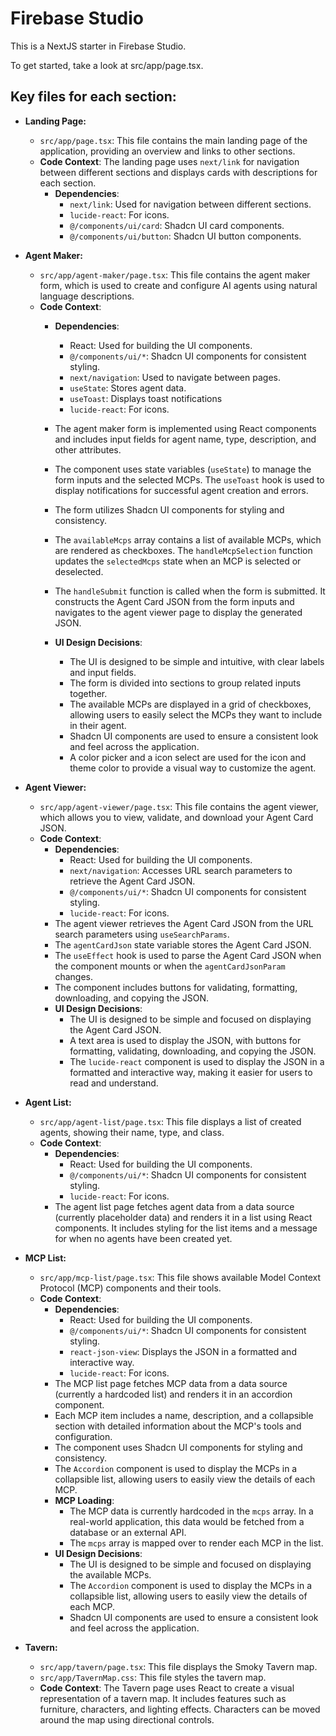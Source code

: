# Firebase Studio

This is a NextJS starter in Firebase Studio.

To get started, take a look at src/app/page.tsx.

## Key files for each section:

- **Landing Page:**
  - `src/app/page.tsx`: This file contains the main landing page of the application, providing an overview and links to other sections.
  - **Code Context**: The landing page uses `next/link` for navigation between different sections and displays cards with descriptions for each section.
    - **Dependencies**:
        - `next/link`: Used for navigation between different sections.
        - `lucide-react`: For icons.
        - `@/components/ui/card`: Shadcn UI card components.
        - `@/components/ui/button`: Shadcn UI button components.

- **Agent Maker:**
  - `src/app/agent-maker/page.tsx`: This file contains the agent maker form, which is used to create and configure AI agents using natural language descriptions.
  - **Code Context**:
    - **Dependencies**:
      - React: Used for building the UI components.
      - `@/components/ui/*`: Shadcn UI components for consistent styling.
      - `next/navigation`: Used to navigate between pages.
      - `useState`: Stores agent data.
      - `useToast`: Displays toast notifications
      - `lucide-react`: For icons.

    - The agent maker form is implemented using React components and includes input fields for agent name, type, description, and other attributes.
    - The component uses state variables (`useState`) to manage the form inputs and the selected MCPs. The `useToast` hook is used to display notifications for successful agent creation and errors.
    - The form utilizes Shadcn UI components for styling and consistency.
    - The `availableMcps` array contains a list of available MCPs, which are rendered as checkboxes. The `handleMcpSelection` function updates the `selectedMcps` state when an MCP is selected or deselected.
    - The `handleSubmit` function is called when the form is submitted. It constructs the Agent Card JSON from the form inputs and navigates to the agent viewer page to display the generated JSON.
    - **UI Design Decisions**:
      - The UI is designed to be simple and intuitive, with clear labels and input fields.
      - The form is divided into sections to group related inputs together.
      - The available MCPs are displayed in a grid of checkboxes, allowing users to easily select the MCPs they want to include in their agent.
      - Shadcn UI components are used to ensure a consistent look and feel across the application.
      - A color picker and a icon select are used for the icon and theme color to provide a visual way to customize the agent.

- **Agent Viewer:**
  - `src/app/agent-viewer/page.tsx`: This file contains the agent viewer, which allows you to view, validate, and download your Agent Card JSON.
  - **Code Context**:
    - **Dependencies**:
      - React: Used for building the UI components.
      - `next/navigation`: Accesses URL search parameters to retrieve the Agent Card JSON.
      - `@/components/ui/*`: Shadcn UI components for consistent styling.
      - `lucide-react`: For icons.
    - The agent viewer retrieves the Agent Card JSON from the URL search parameters using `useSearchParams`.
    - The `agentCardJson` state variable stores the Agent Card JSON.
    - The `useEffect` hook is used to parse the Agent Card JSON when the component mounts or when the `agentCardJsonParam` changes.
    - The component includes buttons for validating, formatting, downloading, and copying the JSON.
    - **UI Design Decisions**:
      - The UI is designed to be simple and focused on displaying the Agent Card JSON.
      - A text area is used to display the JSON, with buttons for formatting, validating, downloading, and copying the JSON.
      - The `lucide-react` component is used to display the JSON in a formatted and interactive way, making it easier for users to read and understand.

- **Agent List:**
  - `src/app/agent-list/page.tsx`: This file displays a list of created agents, showing their name, type, and class.
  - **Code Context**:
    - **Dependencies**:
      - React: Used for building the UI components.
      - `@/components/ui/*`: Shadcn UI components for consistent styling.
      - `lucide-react`: For icons.
    - The agent list page fetches agent data from a data source (currently placeholder data) and renders it in a list using React components. It includes styling for the list items and a message for when no agents have been created yet.

- **MCP List:**
  - `src/app/mcp-list/page.tsx`: This file shows available Model Context Protocol (MCP) components and their tools.
  - **Code Context**:
    - **Dependencies**:
      - React: Used for building the UI components.
      - `@/components/ui/*`: Shadcn UI components for consistent styling.
      - `react-json-view`: Displays the JSON in a formatted and interactive way.
      - `lucide-react`: For icons.
    - The MCP list page fetches MCP data from a data source (currently a hardcoded list) and renders it in an accordion component.
    - Each MCP item includes a name, description, and a collapsible section with detailed information about the MCP's tools and configuration.
    - The component uses Shadcn UI components for styling and consistency.
    - The `Accordion` component is used to display the MCPs in a collapsible list, allowing users to easily view the details of each MCP.
    - **MCP Loading**:
      - The MCP data is currently hardcoded in the `mcps` array. In a real-world application, this data would be fetched from a database or an external API.
      - The `mcps` array is mapped over to render each MCP in the list.
    - **UI Design Decisions**:
      - The UI is designed to be simple and focused on displaying the available MCPs.
      - The `Accordion` component is used to display the MCPs in a collapsible list, allowing users to easily view the details of each MCP.
      - Shadcn UI components are used to ensure a consistent look and feel across the application.

- **Tavern:**
  - `src/app/tavern/page.tsx`: This file displays the Smoky Tavern map.
  - `src/app/TavernMap.css`: This file styles the tavern map.
  - **Code Context**: The Tavern page uses React to create a visual representation of a tavern map. It includes features such as furniture, characters, and lighting effects. Characters can be moved around the map using directional controls.

